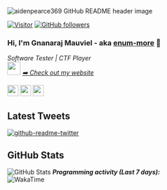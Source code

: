 <img src="https://raw.githubusercontent.com/AidenPearce369/AidenPearce369/main/header.jpg" alt="aidenpearce369 GitHub README header image">


[![Visitor](https://visitor-badge.laobi.icu/badge?page_id=enum-more)](https://github.com/enum-more/) [![GitHub followers](https://img.shields.io/github/followers/enum-more.svg?style=social&label=Follow)](https://github.com/enum-more?tab=followers)


### Hi, I'm Gnanaraj Mauviel - aka [enum-more](https://enum-more.github.io/) 👋


<p><em>Software Tester | CTF Player  <br>
 <img src="https://media.giphy.com/media/WUlplcMpOCEmTGBtBW/giphy.gif" width="30"> <a href="https://enum-more.github.io/">➡️ Check out my website</a>
</em></p>


<p><a href="https://twitter.com/enum_more"><img src="https://img.shields.io/badge/twitter-%231DA1F2.svg?&style=for-the-badge&logo=twitter&logoColor=white" height=25></a> <a href="https://www.linkedin.com/in/gnanaraj-mauviel-46b8561b1/"><img src="https://img.shields.io/badge/linkedin-%230077B5.svg?&style=for-the-badge&logo=linkedin&logoColor=white" height=25></a> <a href="https://github.com/enum-more/"><img src="https://img.shields.io/badge/github-%230A0A0A.svg?&style=for-the-badge&logo=github&logoColor=white" height=25></a></p>



<h2>Latest Tweets</h2>
<p><a href="https://twitter.com/enum_more"><img src="https://github-readme-twitter.gazf.vercel.app/api?id=enum_more&amp;layout=wide" alt="github-readme-twitter"></a></p>

<h2>GitHub Stats</h2>
<p><img src="https://github-readme-stats.vercel.app/api?username=enum-more&amp;show_icons=true&theme=gotham" alt="GitHub Stats">
<b><em>Programming activity (Last 7 days):</em></b> <br/>
    <img src="https://github-readme-stats.vercel.app/api/wakatime?username=enum-more" alt="WakaTime" /></p>

  
  